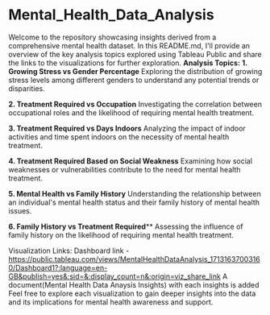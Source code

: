 # Mental_Health_Data_Analysis
Welcome to the repository showcasing insights derived from a comprehensive mental health dataset. In this README.md, I'll provide an overview of the key analysis topics explored using Tableau Public and share the links to the visualizations for further exploration.
**Analysis Topics:**
**1. Growing Stress vs Gender Percentage**
Exploring the distribution of growing stress levels among different genders to understand any potential trends or disparities.
 
**2. Treatment Required vs Occupation**
Investigating the correlation between occupational roles and the likelihood of requiring mental health treatment.
 
**3. Treatment Required vs Days Indoors**
Analyzing the impact of indoor activities and time spent indoors on the necessity of mental health treatment.
 
**4. Treatment Required Based on Social Weakness**
Examining how social weaknesses or vulnerabilities contribute to the need for mental health treatment.
 
**5. Mental Health vs Family History**
Understanding the relationship between an individual's mental health status and their family history of mental health issues.
 
**6. Family History vs Treatment Required****
Assessing the influence of family history on the likelihood of requiring mental health treatment.

Visualization Links:
Dashboard link - https://public.tableau.com/views/MentalHealthDataAnalysis_17131637003160/Dashboard1?:language=en-GB&publish=yes&:sid=&:display_count=n&:origin=viz_share_link
A document(Mental Health Data Anaysis Insights) with each insights is added Feel free to explore each visualization to gain deeper insights into the data and its implications for mental health awareness and support.

